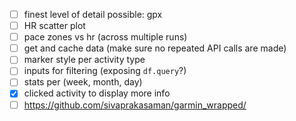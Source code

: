 - [ ] finest level of detail possible: gpx
- [ ] HR scatter plot
- [ ] pace zones vs hr (across multiple runs)
- [ ] get and cache data (make sure no repeated API calls are made)
- [ ] marker style per activity type
- [ ] inputs for filtering (exposing `df.query`?)
- [ ] stats per (week, month, day)
- [x] clicked activity to display more info
- [ ] https://github.com/sivaprakasaman/garmin_wrapped/
